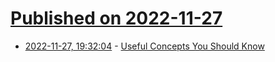 # [Published on 2022-11-27](index.md)

* [2022-11-27, 19:32:04](https://news.ycombinator.com/item?id=33765898) - [Useful Concepts You Should Know](https://gurwinder.substack.com/p/40-useful-concepts-you-should-know)
